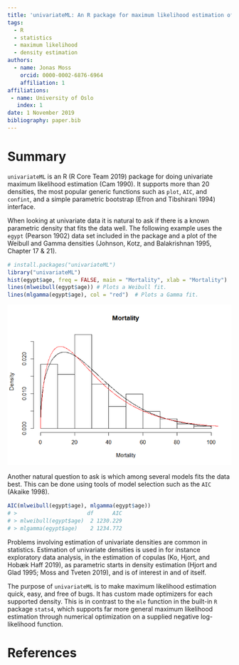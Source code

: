 ```yaml
---
title: 'univariateML: An R package for maximum likelihood estimation of univariate densities'
tags:
  - R
  - statistics
  - maximum likelihood
  - density estimation
authors:
  - name: Jonas Moss
    orcid: 0000-0002-6876-6964
    affiliation: 1
affiliations:
 - name: University of Oslo
   index: 1
date: 1 November 2019   
bibliography: paper.bib
---
```


# Summary

`univariateML` is an R (R Core Team 2019) package for doing univariate
maximum likelihood estimation (Cam 1990). It supports more than 20
densities, the most popular generic functions such as `plot`, `AIC`, and
`confint`, and a simple parametric bootstrap (Efron and Tibshirani 1994)
interface.

When looking at univariate data it is natural to ask if there is a known
parametric density that fits the data well. The following example uses
the `egypt` (Pearson 1902) data set included in the package and a plot
of the Weibull and Gamma densities (Johnson, Kotz, and Balakrishnan
1995, Chapter 17 & 21).

``` r
# install.packages("univariateML")
library("univariateML")
hist(egypt$age, freq = FALSE, main = "Mortality", xlab = "Mortality")
lines(mlweibull(egypt$age)) # Plots a Weibull fit.
lines(mlgamma(egypt$age), col = "red")  # Plots a Gamma fit.
```

![Egypt mortality data](paper_files/figure-gfm/figure-1.png)

Another natural question to ask is which among several models fits the
data best. This can be done using tools of model selection such as the
`AIC` (Akaike 1998).

``` r
AIC(mlweibull(egypt$age), mlgamma(egypt$age))
# >                      df      AIC
# > mlweibull(egypt$age)  2 1230.229
# > mlgamma(egypt$age)    2 1234.772
```

Problems involving estimation of univariate densities are common in
statistics. Estimation of univariate densities is used in for instance
exploratory data analysis, in the estimation of copulas (Ko, Hjort, and
Hobæk Haff 2019), as parametric starts in density estimation (Hjort and
Glad 1995; Moss and Tveten 2019), and is of interest in and of itself.

The purpose of `univariateML` is to make maximum likelihood estimation
quick, easy, and free of bugs. It has custom made optimizers for each
supported density. This is in contrast to the `mle` function in the
built-in `R` package `stats4`, which supports far more general maximum
likelihood estimation through numerical optimization on a supplied
negative log-likelihood function.

# References
